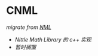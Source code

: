 # CNML 
*migrate from [NML](https://github.com/D-EF/NML)*

* *Nittle Math Library 的 c++ 实现*   
* *暂时搁置* 